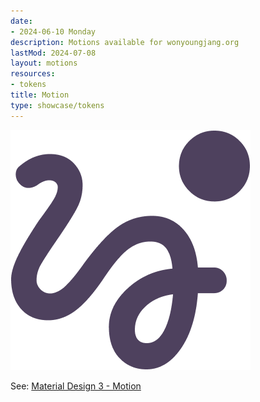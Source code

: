 ```yaml
---
date:
- 2024-06-10 Monday
description: Motions available for wonyoungjang.org
lastMod: 2024-07-08
layout: motions
resources:
- tokens
title: Motion
type: showcase/tokens
---
```

![tokens-motion.png](/assets/tokens-motion_1719437088987_0.png)

See: [Material Design 3 - Motion](https://m3.material.io/styles/motion/overview)
